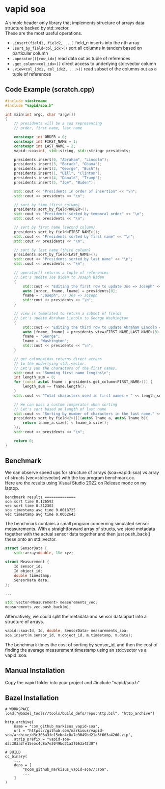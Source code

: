 # vapid soa
A simple header only library that implements structure of arrays data structure backed by std::vector.  
These are the most useful operations.  
- `.insert(field1, field2, ...)` field_n inserts into the nth array
- `.sort_by_field<col_idx>()` sort all columns in tandem based on particular column 
- `.operator()[row_idx]` read data out as tuple of references
- `.get_column<col_idx>()` direct access to underlying std::vector column
- `.view<col_idx1, col_idx2, ...>()` read subset of the columns out as a tuple of references

Code Example (scratch.cpp)
------------------------

```c++
#include <iostream>
#include "vapid/soa.h"

int main(int argc, char *argv[])
{
    // presidents will be a soa representing
    // order, first name, last name

    constexpr int ORDER = 0;
    constexpr int FIRST_NAME = 1;
    constexpr int LAST_NAME = 2;
    vapid::soa<int, std::string, std::string> presidents;

    presidents.insert(0, "Abraham", "Lincoln");
    presidents.insert(3, "Barack", "Obama");
    presidents.insert(2, "George", "Bush");
    presidents.insert(1, "Bill", "Clinton");
    presidents.insert(4, "Donald", "Trump");
    presidents.insert(5, "Joe", "Biden");

    std::cout << "Presidents in order of insertion" << "\n";
    std::cout << presidents << "\n";

    // sort by time (first column)
    presidents.sort_by_field<ORDER>();
    std::cout << "Presidents sorted by temporal order" << "\n";
    std::cout << presidents << "\n";

    // sort by first name (second column)
    presidents.sort_by_field<FIRST_NAME>();
    std::cout << "Presidents sorted by first name" << "\n";
    std::cout << presidents << "\n";

    // sort by last name (third column)
    presidents.sort_by_field<LAST_NAME>();
    std::cout << "Presidents sorted by last name" << "\n";
    std::cout << presidents << "\n";

    // operator[] returns a tuple of references
    // Let's update Joe Biden to Joseph Biden
    {
        std::cout << "Editing the first row to update Joe => Joseph" << "\n";
        auto [order, fname, lname] = presidents[0];
        fname = "Joseph"; // Joe => Joseph
        std::cout << presidents << "\n";
    }

    // view is templated to return a subset of fields 
    // Let's update Abraham Lincoln to George Washington
    {
        std::cout << "Editing the third row to update Abraham Lincoln => George Washington" << "\n";
        auto [fname, lname] = presidents.view<FIRST_NAME,LAST_NAME>(3);
        fname = "George";
        lname = "Washington";
        std::cout << presidents << "\n";
    }

    // get_column<idx> returns direct access
    // to the underlying std::vector.
    // Let's sum the characters of the first names.
    std::cout << "Summing first name lengths\n";
    int length_sum = 0;
    for (const auto& fname : presidents.get_column<FIRST_NAME>()) {
        length_sum += fname.length();
    }
    std::cout << "Total characters used in first names = " << length_sum << "\n\n";

    // We can pass a custom comparator when sorting
    // Let's sort based on length of last name
    std::cout << "Sorting by number of characters in the last name." << "\n";
    presidents.sort_by_field<2>([](auto& lname_a, auto& lname_b){ 
        return lname_a.size() < lname_b.size();
    });
    std::cout << presidents << "\n";

    return 0;
}
```

Benchmark
-------
We can observe speed ups for structure of arrays (soa=vapid::soa) vs array of structs (vec=std::vector) with the toy program benchmark.cc.  
Here are the results using Visual Studio 2022 on Release mode on my laptop.

```
benchmark results ==============
soa sort time 0.126592
vec sort time 0.312302
soa timestamp avg time 0.0018725
vec timestamp avg time 0.0052643
```

The benchmark contains a small program concerning simulated sensor measurements. With a straightforward array of structs, we store metadata together with the actual sensor data together and then just push_back() these onto an std::vector.
```c++
struct SensorData {
    std::array<double, 18> xyz;

struct Measurement {
    Id sensor_id;
    Id object_id;
    double timestamp;
    SensorData data;
};

...

std::vector<Measurement> measurements_vec;
measurements_vec.push_back(m);
```
Alternatively, we could split the metadata and sensor data apart into a structure of arrays.
```c++
vapid::soa<Id, Id, double, SensorData> measurements_soa;
soa.insert(m.sensor_id, m.object_id, m.timestamp, m.data);
```

The benchmark times the cost of sorting by sensor_id, and then the cost of finding the average measurement timestamp using an std::vector vs a vapid::soa.

Manual Installation
-----------
Copy the vapid folder into your project and #include "vapid/soa.h"  
  
Bazel Installation
------
```starlark
# WORKSPACE
load("@bazel_tools//tools/build_defs/repo:http.bzl", "http_archive")

http_archive(
    name = "com_github_markisus_vapid-soa",
    url = "https://github.com/markisus/vapid-soa/archive/d3c303a3fe15ebc4c8a7e3049bd21a3f663a42d0.zip",
    strip_prefix = "vapid-soa-d3c303a3fe15ebc4c8a7e3049bd21a3f663a42d0")
```
```starlark
# BUILD
cc_binary(
    ...
    deps = [
        "@com_github_markisus_vapid-soa//:soa",
        ...
    ]
)
```


